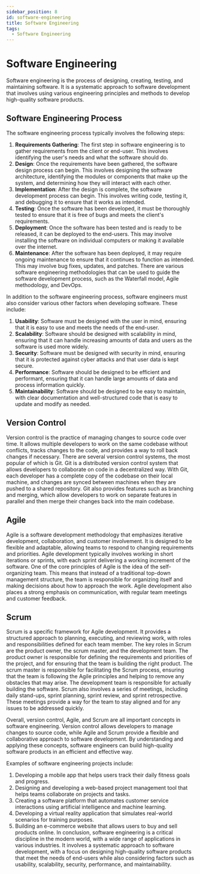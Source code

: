 ```yaml
---
sidebar_position: 8
id: software-engineering
title: Software Engineering
tags:
  - Software Engineering
---
```

# Software Engineering 
Software engineering is the process of designing, creating, testing, and maintaining software. It is a systematic approach to software development that involves using various engineering principles and methods to develop high-quality software products.

## Software Engineering Process

The software engineering process typically involves the following steps:

1. **Requirements Gathering**: The first step in software engineering is to gather requirements from the client or end-user. This involves identifying the user's needs and what the software should do.
1. **Design**: Once the requirements have been gathered, the software design process can begin. This involves designing the software architecture, identifying the modules or components that make up the system, and determining how they will interact with each other.
1. **Implementation**: After the design is complete, the software development process can begin. This involves writing code, testing it, and debugging it to ensure that it works as intended.
1. **Testing**: Once the software has been developed, it must be thoroughly tested to ensure that it is free of bugs and meets the client's requirements.
1. **Deployment**: Once the software has been tested and is ready to be released, it can be deployed to the end-users. This may involve installing the software on individual computers or making it available over the internet.
1. **Maintenance**: After the software has been deployed, it may require ongoing maintenance to ensure that it continues to function as intended. This may involve bug fixes, updates, and patches.
There are various software engineering methodologies that can be used to guide the software development process, such as the Waterfall model, Agile methodology, and DevOps.

In addition to the software engineering process, software engineers must also consider various other factors when developing software. These include:

1. **Usability**: Software must be designed with the user in mind, ensuring that it is easy to use and meets the needs of the end-user.
1. **Scalability**: Software should be designed with scalability in mind, ensuring that it can handle increasing amounts of data and users as the software is used more widely.
1. **Security**: Software must be designed with security in mind, ensuring that it is protected against cyber attacks and that user data is kept secure.
1. **Performance**: Software should be designed to be efficient and performant, ensuring that it can handle large amounts of data and process information quickly.
1. **Maintainability**: Software should be designed to be easy to maintain, with clear documentation and well-structured code that is easy to update and modify as needed.

## Version Control
Version control is the practice of managing changes to source code over time. It allows multiple developers to work on the same codebase without conflicts, tracks changes to the code, and provides a way to roll back changes if necessary. There are several version control systems, the most popular of which is Git.
Git is a distributed version control system that allows developers to collaborate on code in a decentralized way. With Git, each developer has a complete copy of the codebase on their local machine, and changes are synced between machines when they are pushed to a shared repository. Git also provides features such as branching and merging, which allow developers to work on separate features in parallel and then merge their changes back into the main codebase.

## Agile
Agile is a software development methodology that emphasizes iterative development, collaboration, and customer involvement. It is designed to be flexible and adaptable, allowing teams to respond to changing requirements and priorities. Agile development typically involves working in short iterations or sprints, with each sprint delivering a working increment of the software.
One of the core principles of Agile is the idea of the self-organizing team. This means that instead of a traditional top-down management structure, the team is responsible for organizing itself and making decisions about how to approach the work. Agile development also places a strong emphasis on communication, with regular team meetings and customer feedback.

## Scrum
Scrum is a specific framework for Agile development. It provides a structured approach to planning, executing, and reviewing work, with roles and responsibilities defined for each team member. The key roles in Scrum are the product owner, the scrum master, and the development team.
The product owner is responsible for defining the requirements and priorities of the project, and for ensuring that the team is building the right product. The scrum master is responsible for facilitating the Scrum process, ensuring that the team is following the Agile principles and helping to remove any obstacles that may arise. The development team is responsible for actually building the software.
Scrum also involves a series of meetings, including daily stand-ups, sprint planning, sprint review, and sprint retrospective. These meetings provide a way for the team to stay aligned and for any issues to be addressed quickly.

Overall, version control, Agile, and Scrum are all important concepts in software engineering. Version control allows developers to manage changes to source code, while Agile and Scrum provide a flexible and collaborative approach to software development. By understanding and applying these concepts, software engineers can build high-quality software products in an efficient and effective way.

Examples of software engineering projects include:

1. Developing a mobile app that helps users track their daily fitness goals and progress.
1. Designing and developing a web-based project management tool that helps teams collaborate on projects and tasks.
1. Creating a software platform that automates customer service interactions using artificial intelligence and machine learning.
1. Developing a virtual reality application that simulates real-world scenarios for training purposes.
1. Building an e-commerce website that allows users to buy and sell products online.
In conclusion, software engineering is a critical discipline in the modern world, with a wide range of applications in various industries. It involves a systematic approach to software development, with a focus on designing high-quality software products that meet the needs of end-users while also considering factors such as usability, scalability, security, performance, and maintainability.
